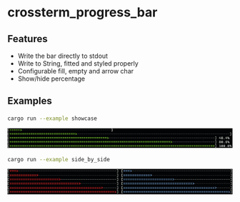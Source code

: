 # crossterm_progress_bar

## Features

- Write the bar directly to stdout
- Write to String, fitted and styled properly
- Configurable fill, empty and arrow char
- Show/hide percentage

## Examples

```bash
cargo run --example showcase
```

![showcase progress bar example](https://raw.githubusercontent.com/tsorak/crossterm_progress_bar/master/assets/showcase.png)

```bash
cargo run --example side_by_side
```

![side_by_side progress bar example](https://raw.githubusercontent.com/tsorak/crossterm_progress_bar/master/assets/side_by_side.png)
